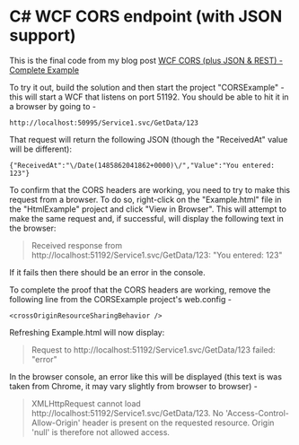 # C# WCF CORS endpoint (with JSON support)

This is the final code from my blog post [WCF CORS (plus JSON & REST) - Complete Example](http://www.productiverage.com/wcf-cors-plus-json-rest-complete-example)

To try it out, build the solution and then start the project "CORSExample" - this will start a WCF that listens on port 51192. You should be able to hit it in a browser by going to -

    http://localhost:50995/Service1.svc/GetData/123
    
That request will return the following JSON (though the "ReceivedAt" value will be different):

    {"ReceivedAt":"\/Date(1485862041862+0000)\/","Value":"You entered: 123"}
    
To confirm that the CORS headers are working, you need to try to make this request from a browser. To do so, right-click on the "Example.html" file in the "HtmlExample" project and click "View in Browser". This will attempt to make the same request and, if successful, will display the following text in the browser:

> Received response from http://localhost:51192/Service1.svc/GetData/123: "You entered: 123"
    
If it fails then there should be an error in the console.

To complete the proof that the CORS headers are working, remove the following line from the CORSExample project's web.config -

    <crossOriginResourceSharingBehavior />

Refreshing Example.html will now display:

> Request to http://localhost:51192/Service1.svc/GetData/123 failed: "error"
    
In the browser console, an error like this will be displayed (this text is was taken from Chrome, it may vary slightly from browser to browser) -

> XMLHttpRequest cannot load http://localhost:51192/Service1.svc/GetData/123. No 'Access-Control-Allow-Origin' header is present on the requested resource. Origin 'null' is therefore not allowed access.